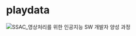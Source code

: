 # playdata
![SSAC_영상처리를 위한 인공지능 SW 개발자 양성 과정](https://user-images.githubusercontent.com/88355133/131098993-bf3c867e-768e-480c-9e6e-5e0cc057a049.png)
